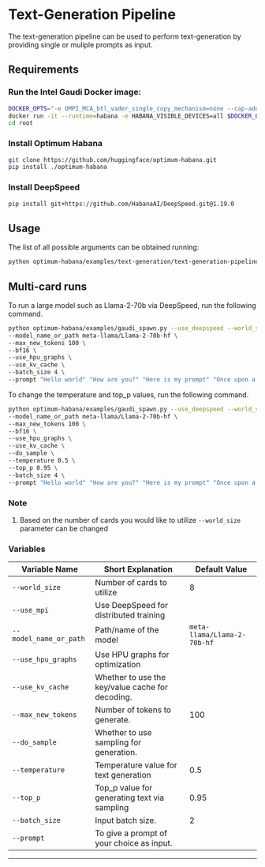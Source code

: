 # Text-Generation Pipeline

The text-generation pipeline can be used to perform text-generation by providing single or muliple prompts as input.

## Requirements

### Run the Intel Gaudi Docker image:

```bash
DOCKER_OPTS="-e OMPI_MCA_btl_vader_single_copy_mechanism=none --cap-add=sys_nice --net=host --ipc=host"
docker run -it --runtime=habana -e HABANA_VISIBLE_DEVICES=all $DOCKER_OPTS vault.habana.ai/gaudi-docker/1.20.0/ubuntu22.04/habanalabs/pytorch-installer-2.6.0:latest
cd root
```

### Install Optimum Habana

```bash
git clone https://github.com/huggingface/optimum-habana.git
pip install ./optimum-habana
```

### Install DeepSpeed 

```bash
pip install git+https://github.com/HabanaAI/DeepSpeed.git@1.19.0
```

## Usage

The list of all possible arguments can be obtained running:
```bash
python optimum-habana/examples/text-generation/text-generation-pipeline/run_pipeline.py --help
```

## Multi-card runs

To run a large model such as Llama-2-70b via DeepSpeed, run the following command.
```bash
python optimum-habana/examples/gaudi_spawn.py --use_deepspeed --world_size 8 optimum-habana/examples/text-generation/text-generation-pipeline/run_pipeline.py \
--model_name_or_path meta-llama/Llama-2-70b-hf \
--max_new_tokens 100 \
--bf16 \
--use_hpu_graphs \
--use_kv_cache \
--batch_size 4 \
--prompt "Hello world" "How are you?" "Here is my prompt" "Once upon a time"
```

To change the temperature and top_p values, run the following command.
```bash
python optimum-habana/examples/gaudi_spawn.py --use_deepspeed --world_size 8 optimum-habana/examples/text-generation/text-generation-pipeline/run_pipeline.py \
--model_name_or_path meta-llama/Llama-2-70b-hf \
--max_new_tokens 100 \
--bf16 \
--use_hpu_graphs \
--use_kv_cache \
--do_sample \
--temperature 0.5 \
--top_p 0.95 \
--batch_size 4 \
--prompt "Hello world" "How are you?" "Here is my prompt" "Once upon a time"
```

### Note 
1. Based on the number of cards you would like to utilize `--world_size` parameter can be changed 

### Variables

| Variable Name                  | Short Explanation                        | Default Value                     |
|--------------------------------|------------------------------------------|-----------------------------------|
| `--world_size`                 | Number of cards to utilize               | 8                                 |
| `--use_mpi`                    | Use DeepSpeed for distributed training   |                                   |
| `--model_name_or_path`         | Path/name of the model                   | `meta-llama/Llama-2-70b-hf`       |
| `--use_hpu_graphs`             | Use HPU graphs for optimization          |                                   |
| `--use_kv_cache`               | Whether to use the key/value cache for decoding. |                           |
| `--max_new_tokens`             | Number of tokens to generate.            | 100                               |
| `--do_sample`                  | Whether to use sampling for generation.  |                                   |
| `--temperature`                | Temperature value for text generation    | 0.5                               |
| `--top_p`                      | Top_p value for generating text via sampling | 0.95                          |
| `--batch_size`                 | Input batch size.                        | 2                                 |
| `--prompt`                     | To give a prompt of your choice as input.|                                   |
---
